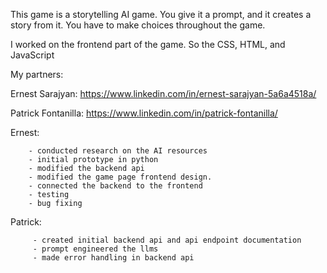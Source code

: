 This game is a storytelling AI game. You give it a prompt, and it creates a story from it. You have to make choices throughout the game. 

I worked on the frontend part of the game. So the CSS, HTML, and JavaScript

My partners: 

Ernest Sarajyan: https://www.linkedin.com/in/ernest-sarajyan-5a6a4518a/
             
Patrick Fontanilla: https://www.linkedin.com/in/patrick-fontanilla/

Ernest: 

        - conducted research on the AI resources
        - initial prototype in python
        - modified the backend api
        - modified the game page frontend design.
        - connected the backend to the frontend
        - testing
        - bug fixing

Patrick: 


         - created initial backend api and api endpoint documentation
         - prompt engineered the llms
         - made error handling in backend api
